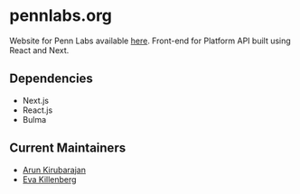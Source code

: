 # pennlabs.org
Website for Penn Labs available [here](https://pennlabs.org). Front-end for Platform API built using React and Next.

## Dependencies
- Next.js
- React.js
- Bulma

## Current Maintainers
- [Arun Kirubarajan](https://github.com/kirubarajan)
- [Eva Killenberg](https://github.com/evakill)
